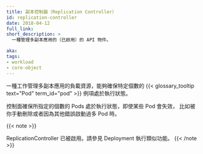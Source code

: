 ```yaml
---
title: 副本控制器（Replication Controller）
id: replication-controller
date: 2018-04-12
full_link: 
short_description: >
  一種管理多副本應用的（已啟用）的 API 物件。

aka: 
tags:
- workload
- core-object
---
```


<!--
title: Replication Controller
id: replication-controller
date: 2018-04-12
full_link: 
short_description: >
  A (deprecated) API object that manages a replicated application.

aka: 
tags:
- workload
- core-object
-->

<!--
 A workload resource that manages a replicated application, ensuring that
a specific number of instances of a {{< glossary_tooltip text="Pod" term_id="pod" >}} are running.
-->
一種工作管理多副本應用的負載資源，能夠確保特定個數的
{{< glossary_tooltip text="Pod" term_id="pod" >}}
例項處於執行狀態。

<!--more--> 

<!--
The control plane ensures that the defined number of Pods are running, even if some
Pods fail, if you delete Pods manually, or if too many are started by mistake.
-->
控制面確保所指定的個數的 Pods 處於執行狀態，即使某些 Pod 會失效，
比如被你手動刪除或者因為其他錯誤啟動過多 Pod 時。

{{< note >}}
<!--
ReplicationController is deprecated. See
{{< glossary_tooltip text="Deployment" term_id="deployment" >}}, which is similar.
-->
ReplicationController 已被啟用。請參見 Deployment 執行類似功能。
{{< /note >}}

